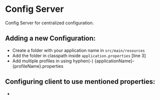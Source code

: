 # Config Server
Config Server for centralized configuration.

Adding a new Configuration:
-----------------------------
 * Create a folder with your application name in `src/main/resources`
 * Add the folder in classpath inside `application.properties` [line 3]
 * Add multiple profiles in using hyphen(-) {applicationName}-{profileName}.properties

Configuring client to use mentioned properties:
-----------------------------
 * 